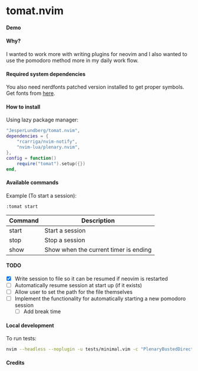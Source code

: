 # tomat.nvim

#### Demo

#### Why?

I wanted to work more with writing plugins for neovim and I also wanted to use the pomodoro method more in my daily work flow.

#### Required system dependencies

You also need nerdfonts patched version installed to get proper symbols.
Get fonts from [here](https://github.com/ryanoasis/nerd-fonts).

#### How to install

Using lazy package manager:

```lua
"JesperLundberg/tomat.nvim",
dependencies = {
    "rcarriga/nvim-notify",
    "nvim-lua/plenary.nvim",
},
config = function()
    require("tomat").setup({})
end,
```

#### Available commands

Example (To start a session):

```
:tomat start
```

| Command | Description                           |
| ------- | ------------------------------------- |
| start   | Start a session                       |
| stop    | Stop a session                        |
| show    | Show when the current timer is ending |

#### TODO

- [x] Write session to file so it can be resumed if neovim is restarted
- [ ] Automatically resume session at start up (if it exists)
- [ ] Allow user to set the path for the file themselves
- [ ] Implement the functionality for automatically starting a new pomodoro session
  - [ ] Add break time

#### Local development

To run tests:

```bash
nvim --headless --noplugin -u tests/minimal.vim -c "PlenaryBustedDirectory tests/ {minimal_init = 'tests/minimal.vim'}"
```

#### Credits
